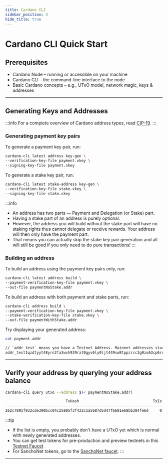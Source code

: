 ```yaml
---
title: Cardano CLI
sidebar_position: 3
hide_title: true
---
```


# Cardano CLI Quick Start

## Prerequisites

- Cardano Node – running or accessible on your machine
- Cardano CLI – the command-line interface to the node
- Basic Cardano concepts – e.g., UTxO model, network magic, keys & addresses

---

## Generating Keys and Addresses

:::info
For a complete overview of Cardano address types, read [CIP-19](https://cips.cardano.org/cip/CIP-19).
:::

### Generating payment key pairs

To generate a payment key pair, run:

```bash
cardano-cli latest address key-gen \
--verification-key-file payment.vkey \
--signing-key-file payment.skey
```

To generate a stake key pair, run:

```bash
cardano-cli latest stake-address key-gen \
--verification-key-file stake.vkey \
--signing-key-file stake.skey
```

:::info
- An address has two parts — Payment and Delegation (or Stake) part.
- Having a stake part of an address is purely optional. 
- However, the address you will build without the stake part will have no staking rights thus cannot delegate or receive rewards. Your address will then only have the payment part.
- That means you can actually skip the stake key pair generation and all will still be good if you only need to do pure transactions!
:::

### Building an address

To build an address using the payment key pairs only, run:

```bash
cardano-cli latest address build \
--payment-verification-key-file payment.vkey \
--out-file paymentNoStake.addr
```

To build an address with both payment and stake parts, run:

```bash
cardano-cli address build \
--payment-verification-key-file payment.vkey \
--stake-verification-key-file stake.vkey \
--out-file paymentWithStake.addr
```

Try displaying your generated address:

```bash
cat payment.addr

// `addr_test` means you have a Testnet Address. Mainnet addresses start with `addr`.
addr_test1qzdtyyt48yrn2fa3wvh939rat0gyv6ly0ljt449sw8tppzrcc3g0zu63cp6rnjumfcadft63x3w8ds4u28z6zlvra4fqy2sm8n
```

---

## Verify your address by querying your address balance

```bash
cardano-cli query utxo --address $(< paymentNoStake.addr)

                           TxHash                                 TxIx        Amount
--------------------------------------------------------------------------------------
262c7891f932cde390bcc04c25805f3f422c1a5687d5d47f6681e68bb384fe6d     0        10000000000 lovelace + TxOutDatumNone
```

:::tip
- If the list is empty, you probably don't have a UTxO yet which is normal with newly generated addresses.
- You can get test tokens for pre-production and preview testnets in this [Testnet Faucet](https://docs.cardano.org/cardano-testnets/tools/faucet)
- For SanchoNet tokens, go to the [SanchoNet faucet](https://sancho.network/faucet).
:::

---
